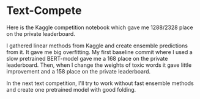 # Text-Compete

Here is the Kaggle competition notebook which gave me 1288/2328 place on the private leaderboard.

I gathered linear methods from Kaggle and create ensemble predictions from it. It gave me big overfitting. My first baseline commit where I used a slow pretrained BERT-model gave me a 168 place on the private leaderboard. Then, when I change the weights of toxic words it gave little improvement and a 158 place on the private leaderboard.

In the next text competition, I'll try to work without fast ensemble methods and create one pretrained model with good folding.
